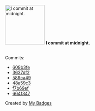 <img src="https://github.com/my-badges/my-badges/blob/master/src/all-badges/time-of-commit/midnight-commits.png?raw=true" alt="I commit at midnight." title="I commit at midnight." width="128">
<strong>I commit at midnight.</strong>
<br><br>

Commits:

- <a href="https://github.com/andrewjswan/MediaPortal-1/commit/609b3fee69f94e8477b83e0188f6988478cfc923">609b3fe</a>
- <a href="https://github.com/andrewjswan/MediaPortal-1/commit/3637df291d03dab0aa405966c01191b9c14ebeb6">3637df2</a>
- <a href="https://github.com/andrewjswan/MediaPortal-1/commit/589ca4913b5ab8eabedc26b968668c62c9356189">589ca49</a>
- <a href="https://github.com/andrewjswan/MediaPortal-1/commit/48a59c35185cf5fa85e25062f5a2f3422267164b">48a59c3</a>
- <a href="https://github.com/yoavain/mediaportal-fanart-handler/commit/f7b69efe5e5a0bfc0ae19fd5afa41460aeb0319d">f7b69ef</a>
- <a href="https://github.com/andrewjswan/MediaPortal-1/commit/664f3475e6a8a7e3358f49540a9b7e8cbcc01d79">664f347</a>


Created by <a href="https://github.com/my-badges/my-badges">My Badges</a>